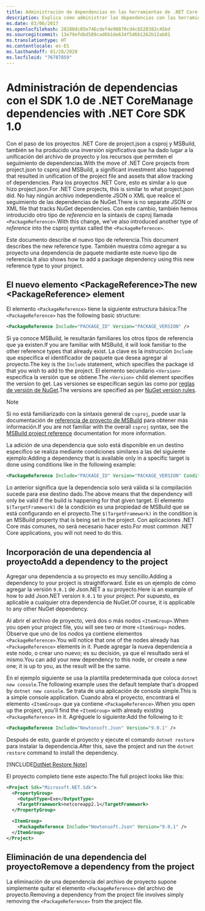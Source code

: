 ```yaml
---
title: Administración de dependencias en las herramientas de .NET Core
description: Explica cómo administrar las dependencias con las herramientas de .NET Core.
ms.date: 03/06/2017
ms.openlocfilehash: 28280dc05e746cdef4e90870cd4cb528382c45bd
ms.sourcegitcommit: 13e79efdbd589cad6b1de634f5d6b1262b12ab01
ms.translationtype: HT
ms.contentlocale: es-ES
ms.lasthandoff: 01/28/2020
ms.locfileid: "76787859"
---
```

# <a name="manage-dependencies-with-net-core-sdk-10"></a><span data-ttu-id="fefb2-103">Administración de dependencias con el SDK 1.0 de .NET Core</span><span class="sxs-lookup"><span data-stu-id="fefb2-103">Manage dependencies with .NET Core SDK 1.0</span></span>

<span data-ttu-id="fefb2-104">Con el paso de los proyectos .NET Core de project.json a csproj y MSBuild, también se ha producido una inversión significativa que ha dado lugar a la unificación del archivo de proyecto y los recursos que permiten el seguimiento de dependencias.</span><span class="sxs-lookup"><span data-stu-id="fefb2-104">With the move of .NET Core projects from project.json to csproj and MSBuild, a significant investment also happened that resulted in unification of the project file and assets that allow tracking of dependencies.</span></span> <span data-ttu-id="fefb2-105">Para los proyectos .NET Core, esto es similar a lo que hizo project.json.</span><span class="sxs-lookup"><span data-stu-id="fefb2-105">For .NET Core projects, this is similar to what project.json did.</span></span> <span data-ttu-id="fefb2-106">No hay ningún archivo independiente JSON o XML que realice el seguimiento de las dependencias de NuGet.</span><span class="sxs-lookup"><span data-stu-id="fefb2-106">There is no separate JSON or XML file that tracks NuGet dependencies.</span></span> <span data-ttu-id="fefb2-107">Con este cambio, también hemos introducido otro tipo de *referencia* en la sintaxis de csproj llamada `<PackageReference>`.</span><span class="sxs-lookup"><span data-stu-id="fefb2-107">With this change, we've also introduced another type of *reference* into the csproj syntax called the `<PackageReference>`.</span></span>

<span data-ttu-id="fefb2-108">Este documento describe el nuevo tipo de referencia.</span><span class="sxs-lookup"><span data-stu-id="fefb2-108">This document describes the new reference type.</span></span> <span data-ttu-id="fefb2-109">También muestra cómo agregar a su proyecto una dependencia de paquete mediante este nuevo tipo de referencia.</span><span class="sxs-lookup"><span data-stu-id="fefb2-109">It also shows how to add a package dependency using this new reference type to your project.</span></span>

## <a name="the-new-packagereference-element"></a><span data-ttu-id="fefb2-110">El nuevo elemento \<PackageReference></span><span class="sxs-lookup"><span data-stu-id="fefb2-110">The new \<PackageReference> element</span></span>

<span data-ttu-id="fefb2-111">El elemento `<PackageReference>` tiene la siguiente estructura básica:</span><span class="sxs-lookup"><span data-stu-id="fefb2-111">The `<PackageReference>` has the following basic structure:</span></span>

```xml
<PackageReference Include="PACKAGE_ID" Version="PACKAGE_VERSION" />
```

<span data-ttu-id="fefb2-112">Si ya conoce MSBuild, le resultarán familiares los otros tipos de referencia que ya existen.</span><span class="sxs-lookup"><span data-stu-id="fefb2-112">If you are familiar with MSBuild, it will look familiar to the other reference types that already exist.</span></span> <span data-ttu-id="fefb2-113">La clave es la instrucción `Include` que especifica el identificador de paquete que desea agregar al proyecto.</span><span class="sxs-lookup"><span data-stu-id="fefb2-113">The key is the `Include` statement, which specifies the package id that you wish to add to the project.</span></span> <span data-ttu-id="fefb2-114">El elemento secundario `<Version>` especifica la versión que se obtiene.</span><span class="sxs-lookup"><span data-stu-id="fefb2-114">The `<Version>` child element specifies the version to get.</span></span> <span data-ttu-id="fefb2-115">Las versiones se especifican según las como por [reglas de versión de NuGet](/nuget/create-packages/dependency-versions#version-ranges).</span><span class="sxs-lookup"><span data-stu-id="fefb2-115">The versions are specified as per [NuGet version rules](/nuget/create-packages/dependency-versions#version-ranges).</span></span>

> [!NOTE]
> <span data-ttu-id="fefb2-116">Si no está familiarizado con la sintaxis general de `csproj`, puede usar la documentación de [referencia de proyecto de MSBuild](/visualstudio/msbuild/msbuild-project-file-schema-reference) para obtener más información.</span><span class="sxs-lookup"><span data-stu-id="fefb2-116">If you are not familiar with the overall `csproj` syntax, see the [MSBuild project reference](/visualstudio/msbuild/msbuild-project-file-schema-reference) documentation for more information.</span></span>

<span data-ttu-id="fefb2-117">La adición de una dependencia que solo está disponible en un destino específico se realiza mediante condiciones similares a las del siguiente ejemplo:</span><span class="sxs-lookup"><span data-stu-id="fefb2-117">Adding a dependency that is available only in a specific target is done using conditions like in the following example:</span></span>

```xml
<PackageReference Include="PACKAGE_ID" Version="PACKAGE_VERSION" Condition="'$(TargetFramework)' == 'netcoreapp2.1'" />
```

<span data-ttu-id="fefb2-118">Lo anterior significa que la dependencia solo será válida si la compilación sucede para ese destino dado.</span><span class="sxs-lookup"><span data-stu-id="fefb2-118">The above means that the dependency will only be valid if the build is happening for that given target.</span></span> <span data-ttu-id="fefb2-119">El elemento `$(TargetFramework)` de la condición es una propiedad de MSBuild que se está configurando en el proyecto.</span><span class="sxs-lookup"><span data-stu-id="fefb2-119">The `$(TargetFramework)` in the condition is an MSBuild property that is being set in the project.</span></span> <span data-ttu-id="fefb2-120">Con aplicaciones .NET Core más comunes, no será necesario hacer esto.</span><span class="sxs-lookup"><span data-stu-id="fefb2-120">For most common .NET Core applications, you will not need to do this.</span></span>

## <a name="add-a-dependency-to-the-project"></a><span data-ttu-id="fefb2-121">Incorporación de una dependencia al proyecto</span><span class="sxs-lookup"><span data-stu-id="fefb2-121">Add a dependency to the project</span></span>

<span data-ttu-id="fefb2-122">Agregar una dependencia a su proyecto es muy sencillo.</span><span class="sxs-lookup"><span data-stu-id="fefb2-122">Adding a dependency to your project is straightforward.</span></span> <span data-ttu-id="fefb2-123">Este es un ejemplo de cómo agregar la versión `9.0.1` de Json.NET a su proyecto.</span><span class="sxs-lookup"><span data-stu-id="fefb2-123">Here is an example of how to add Json.NET version `9.0.1` to your project.</span></span> <span data-ttu-id="fefb2-124">Por supuesto, es aplicable a cualquier otra dependencia de NuGet.</span><span class="sxs-lookup"><span data-stu-id="fefb2-124">Of course, it is applicable to any other NuGet dependency.</span></span>

<span data-ttu-id="fefb2-125">Al abrir el archivo de proyecto, verá dos o más nodos `<ItemGroup>`.</span><span class="sxs-lookup"><span data-stu-id="fefb2-125">When you open your project file, you will see two or more `<ItemGroup>` nodes.</span></span> <span data-ttu-id="fefb2-126">Observe que uno de los nodos ya contiene elementos `<PackageReference>`.</span><span class="sxs-lookup"><span data-stu-id="fefb2-126">You will notice that one of the nodes already has `<PackageReference>` elements in it.</span></span> <span data-ttu-id="fefb2-127">Puede agregar la nueva dependencia a este nodo, o crear uno nuevo; es su decisión, ya que el resultado será el mismo.</span><span class="sxs-lookup"><span data-stu-id="fefb2-127">You can add your new dependency to this node, or create a new one; it is up to you, as the result will be the same.</span></span>

<span data-ttu-id="fefb2-128">En el ejemplo siguiente se usa la plantilla predeterminada que coloca `dotnet new console`.</span><span class="sxs-lookup"><span data-stu-id="fefb2-128">The following example uses the default template that's dropped by `dotnet new console`.</span></span> <span data-ttu-id="fefb2-129">Se trata de una aplicación de consola simple.</span><span class="sxs-lookup"><span data-stu-id="fefb2-129">This is a simple console application.</span></span> <span data-ttu-id="fefb2-130">Cuando abra el proyecto, encontrará el elemento `<ItemGroup>` que ya contiene `<PackageReference>`.</span><span class="sxs-lookup"><span data-stu-id="fefb2-130">When you open up the project, you'll find the `<ItemGroup>` with already existing `<PackageReference>` in it.</span></span> <span data-ttu-id="fefb2-131">Agréguele lo siguiente:</span><span class="sxs-lookup"><span data-stu-id="fefb2-131">Add the following to it:</span></span>

```xml
<PackageReference Include="Newtonsoft.Json" Version="9.0.1" />
```

<span data-ttu-id="fefb2-132">Después de esto, guarde el proyecto y ejecute el comando `dotnet restore` para instalar la dependencia.</span><span class="sxs-lookup"><span data-stu-id="fefb2-132">After this, save the project and run the `dotnet restore` command to install the dependency.</span></span>

[!INCLUDE[DotNet Restore Note](~/includes/dotnet-restore-note.md)]

<span data-ttu-id="fefb2-133">El proyecto completo tiene este aspecto:</span><span class="sxs-lookup"><span data-stu-id="fefb2-133">The full project looks like this:</span></span>

```xml
<Project Sdk="Microsoft.NET.Sdk">
  <PropertyGroup>
    <OutputType>Exe</OutputType>
    <TargetFramework>netcoreapp2.1</TargetFramework>
  </PropertyGroup>

  <ItemGroup>
    <PackageReference Include="Newtonsoft.Json" Version="9.0.1" />
  </ItemGroup>
</Project>
```

## <a name="remove-a-dependency-from-the-project"></a><span data-ttu-id="fefb2-134">Eliminación de una dependencia del proyecto</span><span class="sxs-lookup"><span data-stu-id="fefb2-134">Remove a dependency from the project</span></span>

<span data-ttu-id="fefb2-135">La eliminación de una dependencia del archivo de proyecto supone simplemente quitar el elemento `<PackageReference>` del archivo de proyecto.</span><span class="sxs-lookup"><span data-stu-id="fefb2-135">Removing a dependency from the project file involves simply removing the `<PackageReference>` from the project file.</span></span>

